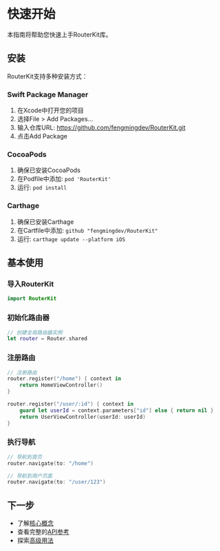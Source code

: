 # 快速开始

本指南将帮助您快速上手RouterKit库。

## 安装

RouterKit支持多种安装方式：

### Swift Package Manager

1. 在Xcode中打开您的项目
2. 选择File > Add Packages...
3. 输入仓库URL: https://github.com/fengmingdev/RouterKit.git
4. 点击Add Package

### CocoaPods

1. 确保已安装CocoaPods
2. 在Podfile中添加: `pod 'RouterKit'`
3. 运行: `pod install`

### Carthage

1. 确保已安装Carthage
2. 在Cartfile中添加: `github "fengmingdev/RouterKit"`
3. 运行: `carthage update --platform iOS`

## 基本使用

### 导入RouterKit

```swift
import RouterKit
```

### 初始化路由器

```swift
// 创建全局路由器实例
let router = Router.shared
```

### 注册路由

```swift
// 注册路由
router.register("/home") { context in
    return HomeViewController()
}

router.register("/user/:id") { context in
    guard let userId = context.parameters["id"] else { return nil }
    return UserViewController(userId: userId)
}
```

### 执行导航

```swift
// 导航到首页
router.navigate(to: "/home")

// 导航到用户页面
router.navigate(to: "/user/123")
```

## 下一步

- 了解[核心概念](CoreConcepts/README.md)
- 查看完整的[API参考](APIReference/README.md)
- 探索[高级用法](AdvancedUsage/README.md)
